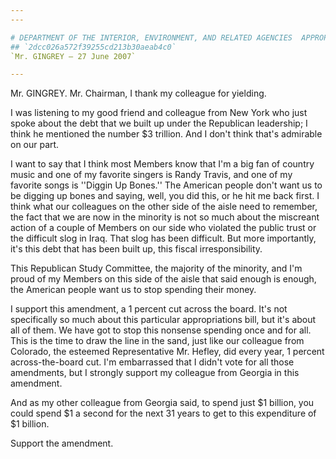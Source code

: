 ```yaml
---
---

# DEPARTMENT OF THE INTERIOR, ENVIRONMENT, AND RELATED AGENCIES  APPROPRIATIONS ACT, 2008
## `2dcc026a572f39255cd213b30aeab4c0`
`Mr. GINGREY — 27 June 2007`

---
```



Mr. GINGREY. Mr. Chairman, I thank my colleague for yielding.

I was listening to my good friend and colleague from New York who 
just spoke about the debt that we built up under the Republican 
leadership; I think he mentioned the number $3 trillion. And I don't 
think that's admirable on our part.

I want to say that I think most Members know that I'm a big fan of 
country music and one of my favorite singers is Randy Travis, and one 
of my favorite songs is ''Diggin Up Bones.'' The American people don't 
want us to be digging up bones and saying, well, you did this, or he 
hit me back first. I think what our colleagues on the other side of the 
aisle need to remember, the fact that we are now in the minority is not 
so much about the miscreant action of a couple of Members on our side 
who violated the public trust or the difficult slog in Iraq. That slog 
has been difficult. But more importantly, it's this debt that has been 
built up, this fiscal irresponsibility.

This Republican Study Committee, the majority of the minority, and 
I'm proud of my Members on this side of the aisle that said enough is 
enough, the American people want us to stop spending their money.

I support this amendment, a 1 percent cut across the board. It's not 
specifically so much about this particular appropriations bill, but 
it's about all of them. We have got to stop this nonsense spending once 
and for all. This is the time to draw the line in the sand, just like 
our colleague from Colorado, the esteemed Representative Mr. Hefley, 
did every year, 1 percent across-the-board cut. I'm embarrassed that I 
didn't vote for all those amendments, but I strongly support my 
colleague from Georgia in this amendment.

And as my other colleague from Georgia said, to spend just $1 
billion, you could spend $1 a second for the next 31 years to get to 
this expenditure of $1 billion.

Support the amendment.